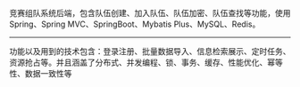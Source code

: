 竞赛组队系统后端，包含队伍创建、加入队伍、队伍加密、队伍查找等功能，使用Spring、Spring MVC、SpringBoot、Mybatis Plus、MySQL、Redis。

---
功能以及用到的技术包含：登录注册、批量数据导入、信息检索展示、定时任务、资源抢占等。并且涵盖了分布式、并发编程、锁、事务、缓存、性能优化、幂等性、数据一致性等
